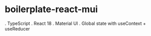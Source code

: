 # boilerplate-react-mui

. TypeScript
. React 18
. Material UI
. Global state with useContext + useReducer
